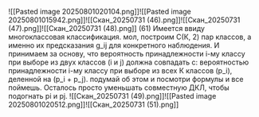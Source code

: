 ![[Pasted image 20250801020104.png]]![[Pasted image 20250801015942.png]]![[Скан_20250731 (46).png]]![[Скан_20250731 (47).png]]![[Скан_20250731 (48).png]]
(61) Имеется ввиду многоклассовая классификация. мол, построим С(К, 2) пар классов, а именно их предсказания g_ij для конкретного наблюдения. И принимаем за основу, что вероятность принадлежности i-му классу при выборе из двух классов (i и j) должна совпадать с: вероятностью принадлежности i-му классу при выборе из всех К классов (p_i), деленной на (p_i + p_j). подумай об этом и посмотри формулы и все поймешь. Осталось просто уменьшать совместную ДКЛ, чтобы подогнать pi и pj.
![[Скан_20250731 (49).png]]![[Pasted image 20250801020512.png]]![[Скан_20250731 (51).png]]